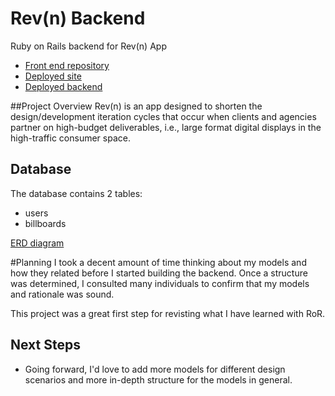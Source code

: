 # Rev(n) Backend
Ruby on Rails backend for Rev(n) App
* [Front end repository](https://github.com/resource11/rev_n_frontend/tree/gh-pages)
* [Deployed site](http://resource11.github.io/rev_n_frontend)
* [Deployed backend](https://stormy-oasis-7808.herokuapp.com/)

##Project Overview
Rev(n) is an app designed to shorten the design/development iteration cycles that occur when clients and agencies partner on high-budget deliverables, i.e., large format digital displays in the high-traffic consumer space.

## Database

The database contains 2 tables:
* users
* billboards

[ERD diagram](https://www.dropbox.com/s/gbybcpbelwhuv7t/Rev_n_ERD.png?dl=0)

#Planning
I took a decent amount of time thinking about my models and how they related before I started building the backend. Once a structure was determined, I consulted many individuals to confirm that my models and rationale was sound.

This project was a great first step for revisting what I have learned with RoR.

## Next Steps
- Going forward, I'd love to add more models for different design scenarios and more in-depth structure for the models in general.







